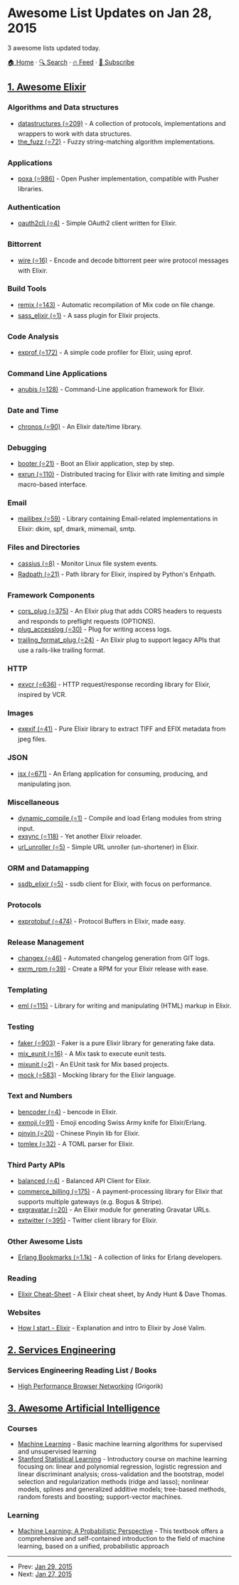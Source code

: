 # Awesome List Updates on Jan 28, 2015

3 awesome lists updated today.

[🏠 Home](/README.md) · [🔍 Search](https://www.trackawesomelist.com/search/) · [🔥 Feed](https://www.trackawesomelist.com/rss.xml) · [📮 Subscribe](https://trackawesomelist.us17.list-manage.com/subscribe?u=d2f0117aa829c83a63ec63c2f&id=36a103854c)



## [1. Awesome Elixir](/content/h4cc/awesome-elixir/README.md)

### Algorithms and Data structures

*   [datastructures (⭐209)](https://github.com/meh/elixir-datastructures) - A collection of protocols, implementations and wrappers to work with data structures.
*   [the\_fuzz (⭐72)](https://github.com/smashedtoatoms/the_fuzz) - Fuzzy string-matching algorithm implementations.

### Applications

*   [poxa (⭐986)](https://github.com/edgurgel/poxa) - Open Pusher implementation, compatible with Pusher libraries.

### Authentication

*   [oauth2cli (⭐4)](https://github.com/mgamini/oauth2cli-elixir) - Simple OAuth2 client written for Elixir.

### Bittorrent

*   [wire (⭐16)](https://github.com/alehander42/wire) - Encode and decode bittorrent peer wire protocol messages with Elixir.

### Build Tools

*   [remix (⭐143)](https://github.com/AgilionApps/remix) - Automatic recompilation of Mix code on file change.
*   [sass\_elixir (⭐1)](https://github.com/zamith/sass_elixir) - A sass plugin for Elixir projects.

### Code Analysis

*   [exprof (⭐172)](https://github.com/parroty/exprof) - A simple code profiler for Elixir, using eprof.

### Command Line Applications

*   [anubis (⭐128)](https://github.com/bennyhallett/anubis) - Command-Line application framework for Elixir.

### Date and Time

*   [chronos (⭐90)](https://github.com/nurugger07/chronos) - An Elixir date/time library.

### Debugging

*   [booter (⭐21)](https://github.com/eraserewind/booter) - Boot an Elixir application, step by step.
*   [exrun (⭐110)](https://github.com/liveforeverx/exrun) - Distributed tracing for Elixir with rate limiting and simple macro-based interface.

### Email

*   [mailibex (⭐59)](https://github.com/awetzel/mailibex) - Library containing Email-related implementations in Elixir: dkim, spf, dmark, mimemail, smtp.

### Files and Directories

*   [cassius (⭐8)](https://github.com/jquadrin/cassius) - Monitor Linux file system events.
*   [Radpath (⭐21)](https://github.com/lowks/Radpath) - Path library for Elixir, inspired by Python's Enhpath.

### Framework Components

*   [cors\_plug (⭐375)](https://github.com/mschae/cors_plug) - An Elixir plug that adds CORS headers to requests and responds to preflight requests (OPTIONS).
*   [plug\_accesslog (⭐30)](https://github.com/mneudert/plug_accesslog) - Plug for writing access logs.
*   [trailing\_format\_plug (⭐24)](https://github.com/mschae/trailing_format_plug) - An Elixir plug to support legacy APIs that use a rails-like trailing format.

### HTTP

*   [exvcr (⭐636)](https://github.com/parroty/exvcr) - HTTP request/response recording library for Elixir, inspired by VCR.

### Images

*   [exexif (⭐41)](https://github.com/pragdave/exexif) - Pure Elixir library to extract TIFF and EFIX metadata from jpeg files.

### JSON

*   [jsx (⭐671)](https://github.com/talentdeficit/jsx) - An Erlang application for consuming, producing, and manipulating json.

### Miscellaneous

*   [dynamic\_compile (⭐1)](https://github.com/okeuday/dynamic_compile) - Compile and load Erlang modules from string input.
*   [exsync (⭐118)](https://github.com/falood/exsync) - Yet another Elixir reloader.
*   [url\_unroller (⭐5)](https://github.com/semanticart/url_unroller) - Simple URL unroller (un-shortener) in Elixir.

### ORM and Datamapping

*   [ssdb\_elixir (⭐5)](https://github.com/lidashuang/ssdb-elixir) - ssdb client for Elixir, with focus on performance.

### Protocols

*   [exprotobuf (⭐474)](https://github.com/bitwalker/exprotobuf) - Protocol Buffers in Elixir, made easy.

### Release Management

*   [changex (⭐46)](https://github.com/Gazler/changex) - Automated changelog generation from GIT logs.
*   [exrm\_rpm (⭐39)](https://github.com/smpallen99/exrm-rpm) - Create a RPM for your Elixir release with ease.

### Templating

*   [eml (⭐115)](https://github.com/zambal/eml) - Library for writing and manipulating (HTML) markup in Elixir.

### Testing

*   [faker (⭐903)](https://github.com/igas/faker) - Faker is a pure Elixir library for generating fake data.
*   [mix\_eunit (⭐16)](https://github.com/dantswain/mix_eunit) - A Mix task to execute eunit tests.
*   [mixunit (⭐2)](https://github.com/talentdeficit/mixunit) - An EUnit task for Mix based projects.
*   [mock (⭐583)](https://github.com/jjh42/mock) - Mocking library for the Elixir language.

### Text and Numbers

*   [bencoder (⭐4)](https://github.com/alehander42/bencoder) - bencode in Elixir.
*   [exmoji (⭐91)](https://github.com/mroth/exmoji) - Emoji encoding Swiss Army knife for Elixir/Erlang.
*   [pinyin (⭐20)](https://github.com/lidashuang/pinyin) - Chinese Pinyin lib for Elixir.
*   [tomlex (⭐32)](https://github.com/zamith/tomlex) - A TOML parser for Elixir.

### Third Party APIs

*   [balanced (⭐4)](https://github.com/bryanjos/balanced-elixir) - Balanced API Client for Elixir.
*   [commerce\_billing (⭐175)](https://github.com/joshnuss/commerce_billing) - A payment-processing library for Elixir that supports multiple gateways (e.g. Bogus & Stripe).
*   [exgravatar (⭐20)](https://github.com/scrogson/exgravatar) - An Elixir module for generating Gravatar URLs.
*   [extwitter (⭐395)](https://github.com/parroty/extwitter) - Twitter client library for Elixir.

### Other Awesome Lists

*   [Erlang Bookmarks (⭐1.1k)](https://github.com/0xAX/erlang-bookmarks) - A collection of links for Erlang developers.

### Reading

*   [Elixir Cheat-Sheet](http://media.pragprog.com/titles/elixir/ElixirCheat.pdf) - A Elixir cheat sheet, by Andy Hunt & Dave Thomas.

### Websites

*   [How I start - Elixir](http://howistart.org/posts/elixir/1) - Explanation and intro to Elixir by José Valim.

## [2. Services Engineering](/content/mmcgrana/services-engineering/README.md)

### Services Engineering Reading List / Books

*   [High Performance Browser Networking](http://chimera.labs.oreilly.com/books/1230000000545/index.html) (Grigorik)

## [3. Awesome Artificial Intelligence](/content/owainlewis/awesome-artificial-intelligence/README.md)

### Courses

*   [Machine Learning](https://class.coursera.org/ml-008) - Basic machine learning algorithms for supervised and unsupervised learning
*   [Stanford Statistical Learning](http://online.stanford.edu/course/statistical-learning-winter-2014) - Introductory course on machine learning focusing on: linear and polynomial regression, logistic regression and linear discriminant analysis; cross-validation and the bootstrap, model selection and regularization methods (ridge and lasso); nonlinear models, splines and generalized additive models; tree-based methods, random forests and boosting; support-vector machines.

### Learning

*   [Machine Learning: A Probabilistic Perspective](http://www.amazon.com/Machine-Learning-Probabilistic-Perspective-Computation/dp/0262018020) - This textbook offers a comprehensive and self-contained introduction to the field of machine learning, based on a unified, probabilistic approach

---

- Prev: [Jan 29, 2015](/content/2015/01/29/README.md)
- Next: [Jan 27, 2015](/content/2015/01/27/README.md)